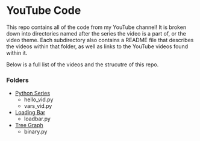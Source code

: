 # YouTube Code
This repo contains all of the code from my YouTube channel! It is broken down into directories named after the series the video is a part of, or the video theme. Each subdirectory also contains a README file that describes the videos within that folder, as well as links to the YouTube videos found within it. 

Below is a full list of the videos and the strucutre of this repo. 

### Folders
* [Python Series](./python_series/README.md)
	* hello_vid.py
	* vars_vid.py
* [Loading Bar](./loadbar/README.md)
	* loadbar.py
* [Tree Graph](./tree/README.md)
	* binary.py
